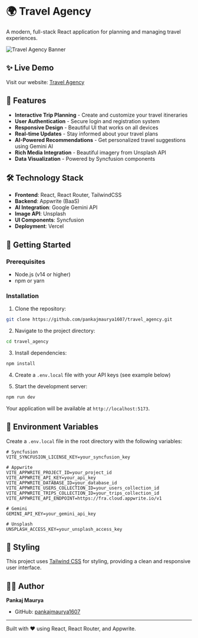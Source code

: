 # 🌍 Travel Agency

A modern, full-stack React application for planning and managing travel experiences.

![Travel Agency Banner](https://images.unsplash.com/photo-1503220317375-aaad61436b1b?ixlib=rb-4.0.3&q=85&fm=jpg&crop=entropy&cs=srgb&w=1200)

## ✨ Live Demo

Visit our website: [Travel Agency](https://travel-agency-nu-seven.vercel.app/)

## 🚀 Features

- **Interactive Trip Planning** - Create and customize your travel itineraries
- **User Authentication** - Secure login and registration system
- **Responsive Design** - Beautiful UI that works on all devices
- **Real-time Updates** - Stay informed about your travel plans
- **AI-Powered Recommendations** - Get personalized travel suggestions using Gemini AI
- **Rich Media Integration** - Beautiful imagery from Unsplash API
- **Data Visualization** - Powered by Syncfusion components

## 🛠️ Technology Stack

- **Frontend**: React, React Router, TailwindCSS
- **Backend**: Appwrite (BaaS)
- **AI Integration**: Google Gemini API
- **Image API**: Unsplash
- **UI Components**: Syncfusion
- **Deployment**: Vercel

## 🏁 Getting Started

### Prerequisites

- Node.js (v14 or higher)
- npm or yarn

### Installation

1. Clone the repository:

```bash
git clone https://github.com/pankajmaurya1607/travel_agency.git
```

2. Navigate to the project directory:

```bash
cd travel_agency
```

3. Install dependencies:

```bash
npm install
```

4. Create a `.env.local` file with your API keys (see example below)

5. Start the development server:

```bash
npm run dev
```

Your application will be available at `http://localhost:5173`.

## 🔑 Environment Variables

Create a `.env.local` file in the root directory with the following variables:

```
# Syncfusion 
VITE_SYNCFUSION_LICENSE_KEY=your_syncfusion_key

# Appwrite
VITE_APPWRITE_PROJECT_ID=your_project_id
VITE_APPWRITE_API_KEY=your_api_key
VITE_APPWRITE_DATABASE_ID=your_database_id
VITE_APPWRITE_USERS_COLLECTION_ID=your_users_collection_id
VITE_APPWRITE_TRIPS_COLLECTION_ID=your_trips_collection_id
VITE_APPWRITE_API_ENDPOINT=https://fra.cloud.appwrite.io/v1

# Gemini
GEMINI_API_KEY=your_gemini_api_key

# Unsplash
UNSPLASH_ACCESS_KEY=your_unsplash_access_key
```


## 🎨 Styling

This project uses [Tailwind CSS](https://tailwindcss.com/) for styling, providing a clean and responsive user interface.


## 👨‍💻 Author

**Pankaj Maurya**
- GitHub: [pankajmaurya1607](https://github.com/pankajmaurya1607)

---

Built with ❤️ using React, React Router, and Appwrite.
